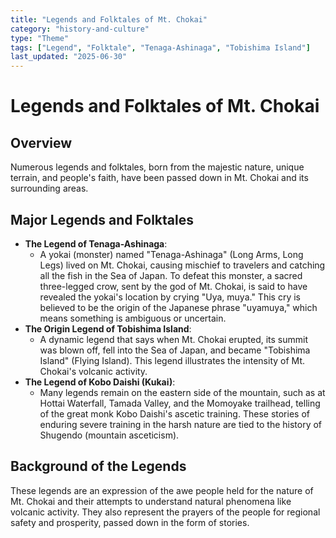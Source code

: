 ```yaml
---
title: "Legends and Folktales of Mt. Chokai"
category: "history-and-culture"
type: "Theme"
tags: ["Legend", "Folktale", "Tenaga-Ashinaga", "Tobishima Island"]
last_updated: "2025-06-30"
---
```


# Legends and Folktales of Mt. Chokai

## Overview
Numerous legends and folktales, born from the majestic nature, unique terrain, and people's faith, have been passed down in Mt. Chokai and its surrounding areas.

## Major Legends and Folktales
- **The Legend of Tenaga-Ashinaga**:
    - A yokai (monster) named "Tenaga-Ashinaga" (Long Arms, Long Legs) lived on Mt. Chokai, causing mischief to travelers and catching all the fish in the Sea of Japan. To defeat this monster, a sacred three-legged crow, sent by the god of Mt. Chokai, is said to have revealed the yokai's location by crying "Uya, muya." This cry is believed to be the origin of the Japanese phrase "uyamuya," which means something is ambiguous or uncertain.
- **The Origin Legend of Tobishima Island**:
    - A dynamic legend that says when Mt. Chokai erupted, its summit was blown off, fell into the Sea of Japan, and became "Tobishima Island" (Flying Island). This legend illustrates the intensity of Mt. Chokai's volcanic activity.
- **The Legend of Kobo Daishi (Kukai)**:
    - Many legends remain on the eastern side of the mountain, such as at Hottai Waterfall, Tamada Valley, and the Momoyake trailhead, telling of the great monk Kobo Daishi's ascetic training. These stories of enduring severe training in the harsh nature are tied to the history of Shugendo (mountain asceticism).

## Background of the Legends
These legends are an expression of the awe people held for the nature of Mt. Chokai and their attempts to understand natural phenomena like volcanic activity. They also represent the prayers of the people for regional safety and prosperity, passed down in the form of stories.